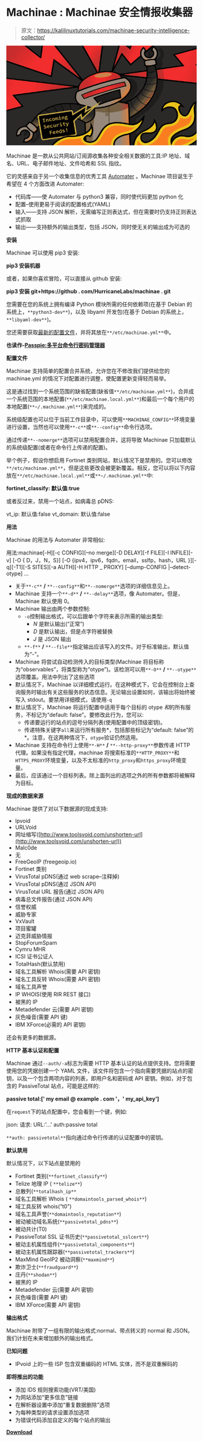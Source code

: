 # Machinae : Machinae 安全情报收集器

> 原文：<https://kalilinuxtutorials.com/machinae-security-intelligence-collector/>

[![Machinae : Machinae Security Intelligence Collector](img//8ddad6d1ec4c5e40159a58866f51227e.png "Machinae : Machinae Security Intelligence Collector")](https://1.bp.blogspot.com/-gp9sZm-60O0/XTBkA7bl-0I/AAAAAAAABbU/LOyDW68wivs-2BfxkcFqGN9m9Y8wCGvCACLcBGAs/s1600/machinae.png)

Machinae 是一款从公共网站/订阅源收集各种安全相关数据的工具:IP 地址、域名、URL、电子邮件地址、文件哈希和 SSL 指纹。

它的灵感来自于另一个收集信息的优秀工具 [Automater](https://github.com/1aN0rmus/TekDefense-Automater) 。Machinae 项目诞生于希望在 4 个方面改进 Automater:

*   代码库——使 Automater 与 python3 兼容，同时使代码更加 python 化
*   配置–使用更易于阅读的配置格式(YAML)
*   输入——支持 JSON 解析，无需编写正则表达式，但在需要时仍支持正则表达式抓取
*   输出——支持额外的输出类型，包括 JSON，同时使无关的输出成为可选的

**安装**

Machinae 可以使用 pip3 安装:

**pip3 安装机器**

或者，如果你喜欢冒险，可以直接从 github 安装:

**pip3 安装 git+https://github . com/HurricaneLabs/machinae . git**

您需要在您的系统上拥有编译 Python 模块所需的任何依赖项(在基于 Debian 的系统上，`**python3-dev**`)，以及 libyaml 开发包(在基于 Debian 的系统上，`**libyaml-dev**`)。

您还需要获取[最新的配置文件](https://github.com/HurricaneLabs/machinae/raw/master/machinae.yml)，并将其放在`**/etc/machinae.yml**`中。

**也读作-[Passpie:多平台命令行密码管理器](https://kalilinuxtutorials.com/passpie-command-line-password-manager/)**

**配置文件**

Machinae 支持简单的配置合并系统，允许您在不修改我们提供给您的 machinae.yml 的情况下对配置进行调整，使配置更新变得轻而易举。

这是通过找到一个系统范围的缺省配置(缺省值`**/etc/machinae.yml**`)，合并成一个系统范围的本地配置(`**/etc/machinae.local.yml**`)和最后一个每个用户的本地配置(`**~/.machinae.yml**`)来完成的。

系统级配置也可以位于当前工作目录中，可以使用`**MACHINAE_CONFIG**`环境变量进行设置，当然也可以使用`**-c**`或`**--config**`命令行选项。

通过传递`**--nomerge**`选项可以禁用配置合并，这将导致 Machinae 只加载默认的系统级配置(或者在命令行上传递的配置)。

举个例子，假设你想启用 Fortinet 类别网站，默认情况下是禁用的。您可以修改`**/etc/machinae.yml**`，但是这些更改会被更新覆盖。相反，您可以将以下内容放在`**/etc/machinae.local.yml**`或`**~/.machinae.yml**`中:

**fortinet_classify:
默认值:true**

或者反过来，禁用一个站点，如病毒总 pDNS:

vt_ip:
默认值:false
vt_domain:
默认值:false

**用法**

Machinae 的用法与 Automater 非常相似:

用法:machinae[-H][-c CONFIG][–no merge][-D DELAY][-f FILE][-I INFILE][-v]
[-O { D，J，N，S}] [-O {ipv4，ipv6，fqdn，email，sslfp，hash，URL }][-q][-T1][-S SITES][-a AUTH][-H HTTP _ PROXY]
[–dump-CONFIG |–detect-otype]
…

*   关于`**-c**` **/** `**--config**`和`**--nomerge**`选项的详细信息见上。
*   Machinae 支持一个`**-d**` **/** `**--delay**`选项，像 Automater。但是，Machinae 默认使用 0。
*   Machinae 输出由两个参数控制:
    *   `-o`控制输出格式，可以后跟单个字符来表示所需的输出类型:
        *   *N* 是默认输出(“正常”)
        *   *D* 是默认输出，但是点字符被替换
        *   *J* 是 JSON 输出
    *   `**-f**` **/** `**--file**`指定输出应该写入的文件。对于标准输出，默认值为“-”。
*   Machinae 将尝试自动检测传入的目标类型(Machinae 将目标称为“observables”，将类型称为“otype”)。该检测可以用`**-O**` **/** `**--otype**`选项覆盖。用法中列出了这些选项
*   默认情况下，Machinae 以详细模式运行。在这种模式下，它会在控制台上查询服务时输出有关这些服务的状态信息。无论输出设置如何，该输出将始终被写入 stdout。要禁用详细模式，请使用`-q`
*   默认情况下，Machinae 将运行配置中适用于每个目标的 otype *和*的所有服务，不标记为“default: false”。要修改此行为，您可以:
    *   传递要运行的站点的逗号分隔列表(使用配置中的顶级密钥)。
    *   传递特殊关键字`all`来运行所有服务*，包括那些标记为“default: false”的*。注意，在这两种情况下，`otype`验证仍然适用。
*   Machinae 支持在命令行上使用`**-H**` **/** `**--http-proxy**`参数传递 HTTP 代理。如果没有指定代理，machinae 将搜索标准的`**HTTP_PROXY**`和`HTTPS_PROXY`环境变量，以及不太标准的`http_proxy`和`https_proxy`环境变量。
*   最后，应该通过一个目标列表。除上面列出的选项之外的所有参数都将被解释为目标。

**现成的数据来源**

Machinae 提供了对以下数据源的现成支持:

*   lpvoid
*   URLVoid
*   网址缩写([http://www.toolsvoid.com/unshorten-url](http://www.toolsvoid.com/unshorten-url))
*   Malc0de
*   无
*   FreeGeoIP (freegeoip.io)
*   Fortinet 类别
*   VirusTotal pDNS(通过 web scrape–注释掉)
*   VirusTotal pDNS(通过 JSON API)
*   VirusTotal URL 报告(通过 JSON API)
*   病毒总文件报告(通过 JSON API)
*   信誉权威
*   威胁专家
*   VxVault
*   项目蜜罐
*   迈克菲威胁情报
*   StopForumSpam
*   Cymru MHR
*   ICSI 证书公证人
*   TotalHash(默认禁用)
*   域名工具解析 Whois(需要 API 密钥)
*   域名工具反转 Whois(需要 API 密钥)
*   域名工具声誉
*   IP WHOIS(使用 RIR REST 接口)
*   被黑的 IP
*   Metadefender 云(需要 API 密钥)
*   灰色噪音(需要 API 键)
*   IBM XForce(必需的 API 密钥)

还会有更多的数据源。

**HTTP 基本认证和配置**

Machinae 通过`--auth/-a`标志为需要 HTTP 基本认证的站点提供支持。您将需要使用您的凭据创建一个 YAML 文件，该文件将包含一个指向需要凭据的站点的密钥，以及一个包含两项内容的列表，即用户名和密码或 API 密钥。例如，对于包含的 PassiveTotal 站点，可能是这样的:

**passive total:[' my email @ example . com '，' my_api_key']**

在`request`下的站点配置中，您会看到一个键，例如:

json:
请求:
URL:'…'
auth:passive total

`**auth: passivetotal**`指向通过命令行传递的认证配置中的密钥。

**默认禁用**

默认情况下，以下站点是禁用的

*   Fortinet 类别(`**fortinet_classify**`)
*   Telize 地理 IP ( `**telize**`)
*   总散列(`**totalhash_ip**`
*   域名工具解析 Whois ( `**domaintools_parsed_whois**`)
*   域工具反转 whois(“t0”)
*   域名工具声誉(`**domaintools_reputation**`)
*   被动被动域名系统(`**passivetotal_pdns**`)
*   被动共计(T0)
*   PassiveTotal SSL 证书历史(`**passivetotal_sslcert**`)
*   被动主机属性组件(`**passivetotal_components**`)
*   被动主机属性跟踪器(`**passivetotal_trackers**`)
*   MaxMind GeoIP2 被动洞察(`**maxmind**`)
*   欺诈卫士(`**fraudguard**`)
*   庄丹(`**shodan**`)
*   被黑的 IP
*   Metadefender 云(需要 API 密钥)
*   灰色噪音(需要 API 键)
*   IBM XForce(需要 API 密钥)

**输出格式**

Machinae 附带了一组有限的输出格式:normal、带点转义的 normal 和 JSON。我们计划在未来增加额外的输出格式。

**已知问题**

*   IPvoid 上的一些 ISP 包含双重编码的 HTML 实体，而不是双重解码的

**即将推出的功能**

*   添加 IDS 规则搜索功能(VRT/美国)
*   为网站添加“更多信息”链接
*   在解析器设置中添加“重复数据删除”选项
*   为每种类型的请求设置添加选项
*   为错误代码添加自定义的每个站点的输出

[**Download**](https://github.com/HurricaneLabs/machinae)